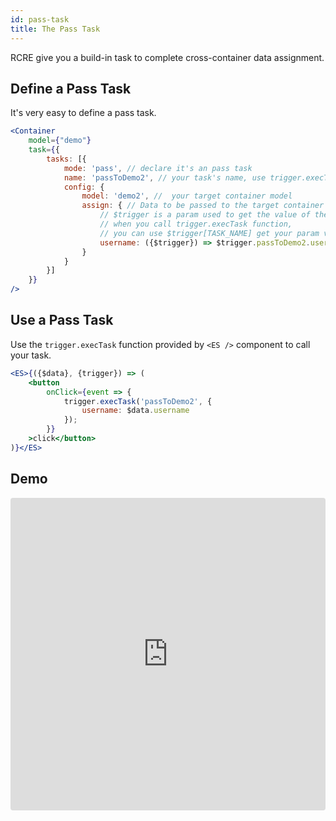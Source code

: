 ```yaml
---
id: pass-task
title: The Pass Task
---
```


RCRE give you a build-in task to complete cross-container data assignment.

## Define a Pass Task

It's very easy to define a pass task.

```jsx harmony
<Container
    model={"demo"}
    task={{
        tasks: [{
            mode: 'pass', // declare it's an pass task
            name: 'passToDemo2', // your task's name, use trigger.execTask to execute
            config: {
                model: 'demo2', //  your target container model
                assign: { // Data to be passed to the target container
                    // $trigger is a param used to get the value of the event. 
                    // when you call trigger.execTask function, 
                    // you can use $trigger[TASK_NAME] get your param value.
                    username: ({$trigger}) => $trigger.passToDemo2.username
                }
            }
        }]
    }}    
/>
```

## Use a Pass Task

Use the `trigger.execTask` function provided by `<ES />` component to call your task.

```jsx harmony
<ES>{({$data}, {trigger}) => (
    <button
        onClick={event => {
            trigger.execTask('passToDemo2', {
                username: $data.username 
            });
        }}
    >click</button>
)}</ES>
```

## Demo

<iframe src="https://codesandbox.io/embed/github/andycall/RCRE/tree/master/examples/pass-tasks?fontsize=14" title="pass-task" style="width:100%; height:500px; border:0; border-radius: 4px; overflow:hidden;" sandbox="allow-modals allow-forms allow-popups allow-scripts allow-same-origin"></iframe>